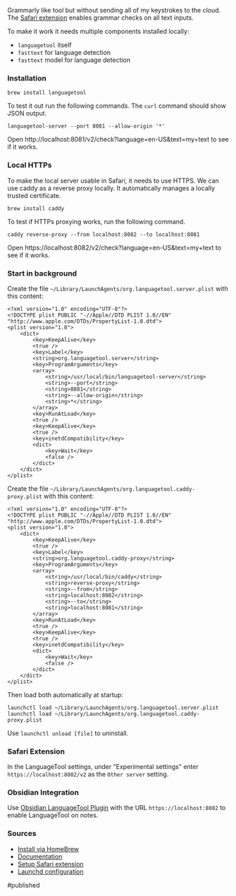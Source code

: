 Grammarly like tool but without sending all of my keystrokes to the cloud. The [Safari extension](https://apps.apple.com/app/languagetool-for-safari/id1534275760) enables grammar checks on all text inputs. 

To make it work it needs multiple components installed locally:
* `languagetool` itself 
* `fasttext` for language detection
* `fasttext` model for language detection

### Installation
```
brew install languagetool
```

To test it out run the following commands. The `curl` command should show JSON output.
```
languagetool-server --port 8081 --allow-origin '*'
```
Open http://localhost:8081/v2/check?language=en-US&text=my+text to see if it works.

### Local HTTPs
To make the local server usable in Safari, it needs to use HTTPS. We can use caddy as a reverse proxy locally. It automatically manages a locally trusted certificate.

```
brew install caddy
```

To test if HTTPs proxying works, run the following command. 
```
caddy reverse-proxy --from localhost:8082 --to localhost:8081
```

Open https://localhost:8082/v2/check?language=en-US&text=my+text to see if it works. 

### Start in background
Create the file `~/Library/LaunchAgents/org.languagetool.server.plist` with this content:
```
<?xml version="1.0" encoding="UTF-8"?>
<!DOCTYPE plist PUBLIC "-//Apple//DTD PLIST 1.0//EN" "http://www.apple.com/DTDs/PropertyList-1.0.dtd">
<plist version="1.0">
    <dict>
        <key>KeepAlive</key>
        <true />
        <key>Label</key>
        <string>org.languagetool.server</string>
        <key>ProgramArguments</key>
        <array>
            <string>/usr/local/bin/languagetool-server</string>
            <string>--port</string>
            <string>8081</string>
            <string>--allow-origin</string>
            <string>*</string>
        </array>
        <key>RunAtLoad</key>
        <true />
        <key>KeepAlive</key>
        <true />
        <key>inetdCompatibility</key>
        <dict>
            <key>Wait</key>
            <false />
        </dict>
    </dict>
</plist>
```

Create the file `~/Library/LaunchAgents/org.languagetool.caddy-proxy.plist` with this content:
```
<?xml version="1.0" encoding="UTF-8"?>
<!DOCTYPE plist PUBLIC "-//Apple//DTD PLIST 1.0//EN" "http://www.apple.com/DTDs/PropertyList-1.0.dtd">
<plist version="1.0">
    <dict>
        <key>KeepAlive</key>
        <true />
        <key>Label</key>
        <string>org.languagetool.caddy-proxy</string>
        <key>ProgramArguments</key>
        <array>
            <string>/usr/local/bin/caddy</string>
            <string>reverse-proxy</string>
            <string>--from</string>
            <string>localhost:8082</string>
            <string>--to</string>
            <string>localhost:8081</string>
        </array>
        <key>RunAtLoad</key>
        <true />
        <key>KeepAlive</key>
        <true />
        <key>inetdCompatibility</key>
        <dict>
            <key>Wait</key>
            <false />
        </dict>
    </dict>
</plist>
```

Then load both automatically at startup:
```
launchctl load ~/Library/LaunchAgents/org.languagetool.server.plist
launchctl load ~/Library/LaunchAgents/org.languagetool.caddy-proxy.plist
```

Use `launchctl unload [file]` to uninstall.

### Safari Extension
In the LanguageTool settings, under "Experimental settings" enter `https://localhost:8082/v2` as the `Other server` setting. 

### Obsidian Integration
Use [Obsidian LanguageTool Plugin](https://github.com/Clemens-E/obsidian-languagetool-plugin) with the URL `https://localhost:8082` to enable LanguageTool on notes.

### Sources
- [Install via HomeBrew](https://tex.stackexchange.com/questions/538530/how-to-setup-languagetool-for-texstudio-installed-via-homebrew-on-macos)
- [Documentation](https://dev.languagetool.org/http-server)
- [Setup Safari extension](https://forum.languagetool.org/t/languagetool-for-safari/5554/22)
- [Launchd configuration](https://www.launchd.info)


#published 